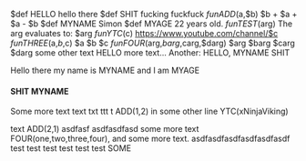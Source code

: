 $def HELLO hello there
$def SHIT fucking fuckfuck
$fun ADD($a,$b) $b + $a + $a - $b
$def MYNAME Simon
$def MYAGE 22 years old.
$fun TEST($arg) The arg evaluates to: $arg
$fun YTC($c) https://www.youtube.com/channel/$c
$fun THREE($a,$b,$c) $a $b $c
$fun FOUR($arg,$barg,$carg,$darg) $arg $barg $carg $darg
some other text
HELLO
more text...
Another: HELLO, MYNAME
SHIT

Hello there my name is MYNAME and I am MYAGE

#### SHIT MYNAME
Some more text
text
txt
ttt
t
ADD(1,2) in some other line
YTC(xNinjaViking)

text ADD(2,1)
asdfasf asdfasdfasd
some more text FOUR(one,two,three,four), and some more text.
asdfasdfasdfasdfasdfasdf
test
test
test
test
test
test
SOME
